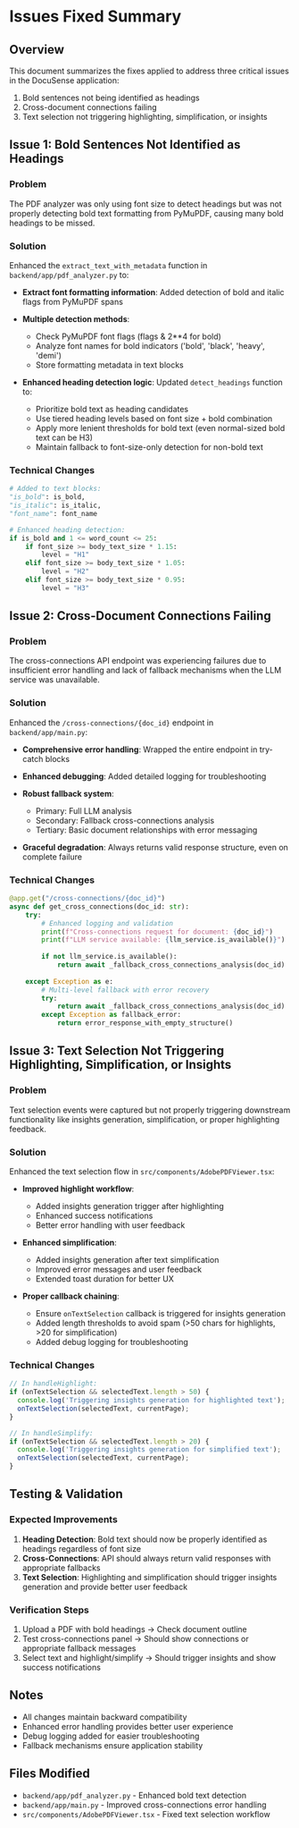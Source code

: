 # Issues Fixed Summary

## Overview
This document summarizes the fixes applied to address three critical issues in the DocuSense application:

1. Bold sentences not being identified as headings
2. Cross-document connections failing
3. Text selection not triggering highlighting, simplification, or insights

## Issue 1: Bold Sentences Not Identified as Headings

### Problem
The PDF analyzer was only using font size to detect headings but was not properly detecting bold text formatting from PyMuPDF, causing many bold headings to be missed.

### Solution
Enhanced the `extract_text_with_metadata` function in `backend/app/pdf_analyzer.py` to:

- **Extract font formatting information**: Added detection of bold and italic flags from PyMuPDF spans
- **Multiple detection methods**: 
  - Check PyMuPDF font flags (flags & 2**4 for bold)
  - Analyze font names for bold indicators ('bold', 'black', 'heavy', 'demi')
  - Store formatting metadata in text blocks

- **Enhanced heading detection logic**: Updated `detect_headings` function to:
  - Prioritize bold text as heading candidates
  - Use tiered heading levels based on font size + bold combination
  - Apply more lenient thresholds for bold text (even normal-sized bold text can be H3)
  - Maintain fallback to font-size-only detection for non-bold text

### Technical Changes
```python
# Added to text blocks:
"is_bold": is_bold,
"is_italic": is_italic,
"font_name": font_name

# Enhanced heading detection:
if is_bold and 1 <= word_count <= 25:
    if font_size >= body_text_size * 1.15:
        level = "H1"
    elif font_size >= body_text_size * 1.05:
        level = "H2"
    elif font_size >= body_text_size * 0.95:
        level = "H3"
```

## Issue 2: Cross-Document Connections Failing

### Problem
The cross-connections API endpoint was experiencing failures due to insufficient error handling and lack of fallback mechanisms when the LLM service was unavailable.

### Solution
Enhanced the `/cross-connections/{doc_id}` endpoint in `backend/app/main.py`:

- **Comprehensive error handling**: Wrapped the entire endpoint in try-catch blocks
- **Enhanced debugging**: Added detailed logging for troubleshooting
- **Robust fallback system**: 
  - Primary: Full LLM analysis
  - Secondary: Fallback cross-connections analysis
  - Tertiary: Basic document relationships with error messaging

- **Graceful degradation**: Always returns valid response structure, even on complete failure

### Technical Changes
```python
@app.get("/cross-connections/{doc_id}")
async def get_cross_connections(doc_id: str):
    try:
        # Enhanced logging and validation
        print(f"Cross-connections request for document: {doc_id}")
        print(f"LLM service available: {llm_service.is_available()}")
        
        if not llm_service.is_available():
            return await _fallback_cross_connections_analysis(doc_id)
    
    except Exception as e:
        # Multi-level fallback with error recovery
        try:
            return await _fallback_cross_connections_analysis(doc_id)
        except Exception as fallback_error:
            return error_response_with_empty_structure()
```

## Issue 3: Text Selection Not Triggering Highlighting, Simplification, or Insights

### Problem
Text selection events were captured but not properly triggering downstream functionality like insights generation, simplification, or proper highlighting feedback.

### Solution
Enhanced the text selection flow in `src/components/AdobePDFViewer.tsx`:

- **Improved highlight workflow**: 
  - Added insights generation trigger after highlighting
  - Enhanced success notifications
  - Better error handling with user feedback

- **Enhanced simplification**:
  - Added insights generation after text simplification
  - Improved error messages and user feedback
  - Extended toast duration for better UX

- **Proper callback chaining**:
  - Ensure `onTextSelection` callback is triggered for insights generation
  - Added length thresholds to avoid spam (>50 chars for highlights, >20 for simplification)
  - Added debug logging for troubleshooting

### Technical Changes
```javascript
// In handleHighlight:
if (onTextSelection && selectedText.length > 50) {
  console.log('Triggering insights generation for highlighted text');
  onTextSelection(selectedText, currentPage);
}

// In handleSimplify:
if (onTextSelection && selectedText.length > 20) {
  console.log('Triggering insights generation for simplified text');
  onTextSelection(selectedText, currentPage);
}
```

## Testing & Validation

### Expected Improvements
1. **Heading Detection**: Bold text should now be properly identified as headings regardless of font size
2. **Cross-Connections**: API should always return valid responses with appropriate fallbacks
3. **Text Selection**: Highlighting and simplification should trigger insights generation and provide better user feedback

### Verification Steps
1. Upload a PDF with bold headings → Check document outline
2. Test cross-connections panel → Should show connections or appropriate fallback messages
3. Select text and highlight/simplify → Should trigger insights and show success notifications

## Notes
- All changes maintain backward compatibility
- Enhanced error handling provides better user experience
- Debug logging added for easier troubleshooting
- Fallback mechanisms ensure application stability

## Files Modified
- `backend/app/pdf_analyzer.py` - Enhanced bold text detection
- `backend/app/main.py` - Improved cross-connections error handling
- `src/components/AdobePDFViewer.tsx` - Fixed text selection workflow
